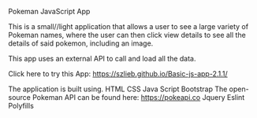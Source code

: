 Pokeman JavaScript App

 This is a small//light application that allows a user to see a large variety of Pokeman names, where the user can then click view details to see all the details of said pokemon, including an image.

 This app uses an external API to call and load all the data.

 Click here to try this App: https://szlieb.github.io/Basic-js-app-2.1.1/

The application is built using.
HTML
CSS
Java Script
Bootstrap
The open-source Pokeman API can be found here: https://pokeapi.co
Jquery
Eslint
Polyfills


